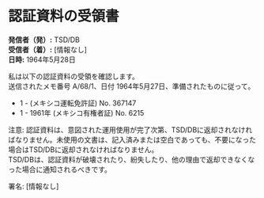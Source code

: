 # 認証資料の受領書

**発信者（発）:** TSD/DB  
**受信者（着）:** [情報なし]  
**日時:** 1964年5月28日

私は以下の認証資料の受領を確認します。  
送信されたメモ番号 A/68/1、日付 1964年5月27日、準備されたものに従って。

- 1 - (メキシコ運転免許証) No. 367147  
- 1 - 1961年 (メキシコ有権者証) No. 6215  

注意: 認証資料は、意図された運用使用が完了次第、TSD/DBに返却されなければなりません。未使用の文書は、記入済みまたは空白であっても、不要になった場合はTSD/DBに返却されなければなりません。  
TSD/DBは、認証資料が破壊されたり、紛失したり、他の理由で返却できなくなった場合に通知されるべきです。  

署名: [情報なし]  
